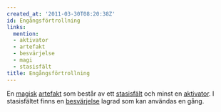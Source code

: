 ```yaml
---
created_at: '2011-03-30T08:20:38Z'
id: Engångsförtrollning
links:
  mention:
  - aktivator
  - artefakt
  - besvärjelse
  - magi
  - stasisfält
title: Engångsförtrollning
---
```


En [magisk][] [artefakt] som består av ett [stasisfält] och minst en [aktivator]. I stasisfältet
finns en [besvärjelse] lagrad som kan användas en gång.

  [magisk]: magi
  [artefakt]: artefakt
  [stasisfält]: stasisfält
  [aktivator]: aktivator
  [besvärjelse]: besvärjelse